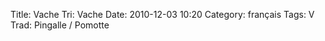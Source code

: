 Title: Vache
 Tri: Vache
 Date: 2010-12-03 10:20
 Category: français
 Tags: V
 Trad: Pingalle / Pomotte
 
